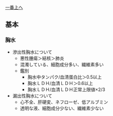 [一番上へ](#呼吸器)
## 基本
### 胸水
* 滲出性胸水について
    * 悪性腫瘍＞結核＞肺炎
    * 混濁している、細胞成分多い、繊維素多い
    * 鑑別
        * 胸水中タンパク/血清蛋白比＞0.5以上
        * 胸水ＬＤＨ/血清ＬＤＨ＞0.6以上
        * 胸水ＬＤＨ/血清ＬＤＨ正常上限値×2/3
* 漏出性胸水について
    * 心不全、肝硬変、ネフローゼ、低アルブミン
    * 透明な液、細胞成分少ない、繊維素少ない